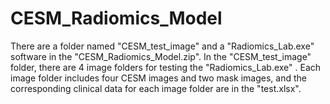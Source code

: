 # CESM_Radiomics_Model
There are a folder named "CESM_test_image" and a "Radiomics_Lab.exe" software in the "CESM_Radiomics_Model.zip".
	In the "CESM_test_image" folder, there are 4 image folders for testing the "Radiomics_Lab.exe" .
		Each image folder includes four CESM images and two mask images, and the corresponding clinical data for each image folder are in the "test.xlsx".
